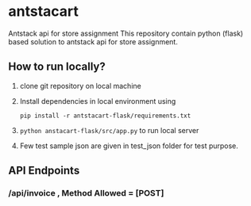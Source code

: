 # antstacart
Antstack api for store assignment
This repository contain python (flask) based solution to antstack api for store assignment.




## How to run locally?

1) clone git repository on local machine
2) Install dependencies in local environment using 
   
   `pip install -r antstacart-flask/requirements.txt`
3) `python anstacart-flask/src/app.py` to run local server
4) Few test sample json are given in test_json folder for test purpose.


## API Endpoints
  ### /api/invoice , Method Allowed = [POST]